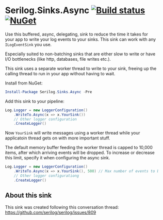 # Serilog.Sinks.Async [![Build status](https://ci.appveyor.com/api/projects/status/gvk0wl7aows14spn?svg=true)](https://ci.appveyor.com/project/serilog/serilog-sinks-async) [![NuGet](https://img.shields.io/nuget/vpre/Serilog.Sinks.Async.svg?maxAge=2592000)](https://www.nuget.org/packages/Serilog.Sinks.Async)

Use this buffered, async, delegating, sink to reduce the time it takes for your app to write your log events to your sinks. This sink can work with any `ILogEventSink` you use.

Especially suited to non-batching sinks that are either slow to write or have I/O bottlenecks (like http, databases, file writes etc.). 

This sink uses a separate worker thread to write to your sink, freeing up the calling thread to run in your app without having to wait.

Install from NuGet:

```powershell
Install-Package Serilog.Sinks.Async -Pre
```

Add this sink to your pipeline:

```csharp
Log.Logger = new LoggerConfiguration()
    .WriteTo.Async(x => x.YourSink())
    // Other logger configuration
    .CreateLogger()
```

Now `YourSink` will write messages using a worker thread while your applicatoin thread gets on with more important stuff.

The default memory buffer feeding the worker thread is capped to 10,000 items, after which arriving events will be dropped. To increase or decrease this limit, specify it when configuring the async sink.

```csharp
Log.Logger = new LoggerConfiguration()
    .WriteTo.Async(x => x.YourSink(), 500) // Max number of events to buffer in memory
    // Other logger configurationg
    .CreateLogger()
```

## About this sink

This sink was created following this conversation thread: https://github.com/serilog/serilog/issues/809
